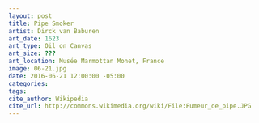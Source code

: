 ```yaml
---
layout: post
title: Pipe Smoker
artist: Dirck van Baburen
art_date: 1623
art_type: Oil on Canvas
art_size: ???
art_location: Musée Marmottan Monet, France
image: 06-21.jpg
date: 2016-06-21 12:00:00 -05:00
categories:
tags:
cite_author: Wikipedia
cite_url: http://commons.wikimedia.org/wiki/File:Fumeur_de_pipe.JPG
---
```

